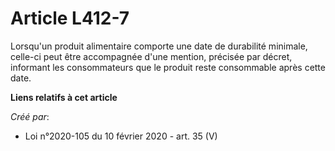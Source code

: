 # Article L412-7

Lorsqu'un produit alimentaire comporte une date de durabilité minimale, celle-ci peut être accompagnée d'une mention,
précisée par décret, informant les consommateurs que le produit reste consommable après cette date.

**Liens relatifs à cet article**

_Créé par_:

  - Loi n°2020-105 du 10 février 2020 - art. 35 (V)
